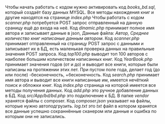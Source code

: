 Чтобы  начать работать с кодом нужно активировать код _books_bd.sql_, который создаёт базу данных MYSQL.
Все методы нахождения книг и другие находятся на странице _index.php_
Чтобы работать с кодом _scanner.php_ потребуется POST запрос отправленный на данную сраницу ещё до входа на неё.
Код _dinamic.php_ принимает полное имя автора и записывает данные в json, Данные файла: _Автор, Среднее количество книг написаные данным автором_.
Код _scanner.php_ принимает отправленный на страницу POST запрос с данными и записывает их в БД, есть маленькая проверка данных на правильные значения POST запроса.
Код _top100.php_ выводит топ 100 авторов с наиболее большим количеством написанных книг.
Код _YearBook.php_ принимает значения годов (от и до) и выводит все книги, которые были написаны на протяжении этих лет. При пустом поле года, делает год (до или после) -бесконечность, +бесконечность.
Код _search.php_ принимает имя автора и выводит все книги написанные им, имеется нечёткий поиск и обложки книг.
Код _index.php_ страница на которой имеется все методы получения данных.
Код _add.php_ это ручное добавление данных в БД.
Код _src/App/bd/bd.php_ это подключение к БД.
В папке _vendor_ хранятся файлы c composer.
Код _composer.json_ указывает на файлы, которые нужно автоподгрузить.
_log.txt_ это _txt_ файл в котором хранятся все данные успешно сохраннённые сканером или данные и ошибка по которым они не записались.
